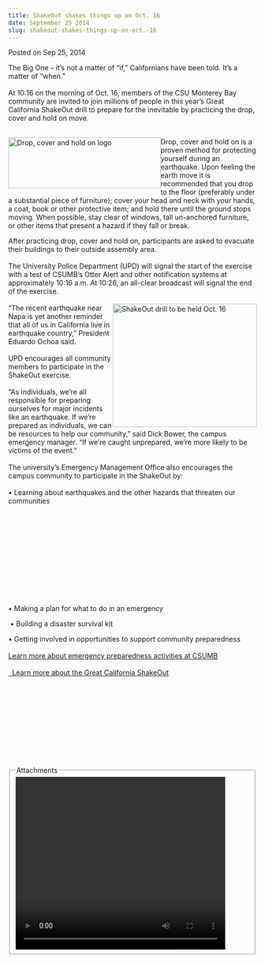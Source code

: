 ```yaml
---
title: ShakeOut shakes things up on Oct. 16
date: September 25 2014
slug: shakeout-shakes-things-up-on-oct.-16
---
```


 



<span class="date">Posted on Sep 25, 2014    </span>
<p>The Big One &#x2013; it&#x2019;s not a matter of &#x201C;if,&#x201D; Californians have been
told. It&#x2019;s a matter of &#x201C;when.&#x201D;<br>
<br>
At 10:16 on the morning of Oct. 16, members of the CSU Monterey Bay
community are invited to join millions of people in this year&#x2019;s
Great California ShakeOut drill to prepare for the inevitable by
practicing the drop, cover and hold on move.</br></br></p>
<p><img alt="Drop, cover and hold on logo" src="https://news.csumb.edu/sites/default/files/65/attachments/news/images/drop_cover_hold_for_web_0.jpg" style="width:309px; height:103px; float:left">Drop, cover and
hold on is a proven method for protecting yourself during an
earthquake. Upon feeling the earth move it is recommended that you
drop to the floor (preferably under a substantial piece of
furniture); cover your head and neck with your hands, a coat, book
or other protective item; and hold there until the ground stops
moving. When possible, stay clear of windows, tall un-anchored
furniture, or other items that present a hazard if they fall or
break.</img></p>
<p>After practicing drop, cover and hold on, participants are asked
to evacuate their buildings to their outside assembly area.<br>
<br>
The University Police Department (UPD) will signal the start of the
exercise with a test of CSUMB&#x2019;s Otter Alert and other notification
systems at approximately 10:16 a.m. At 10:26, an all-clear
broadcast will signal the end of the exercise.<br>
<br>
<img alt="ShakeOut drill to be held Oct. 16" src="https://news.csumb.edu/sites/default/files/65/attachments/news/images/shakeout_for_web.png" style="float:right; width:292px; height:250px">&#x201C;The recent
earthquake near Napa is yet another reminder that all of us in
California live in earthquake country,&#x201D; President Eduardo Ochoa
said.<br>
<br>
UPD encourages all community members to participate in the ShakeOut
exercise.<br>
<br>
&#x201C;As individuals, we&#x2019;re all responsible for preparing ourselves for
major incidents like an earthquake. If we&#x2019;re prepared as
individuals, we can be resources to help our community,&#x201D; said Dick
Bower, the campus emergency manager. &#x201C;If we&#x2019;re caught unprepared,
we&#x2019;re more likely to be victims of the event.&#x201D;<br>
<br>
The university&#x2019;s Emergency Management Office also encourages the
campus community to participate in the ShakeOut by:<br>
<br>
&#x2022; Learning about earthquakes and the other hazards that threaten
our communities&#x2028;</br></br></br></br></br></br></br></br></img></br></br></br></br></p>
<p>&#x2022; Making a plan for what to do in an emergency</p>
<p>&#x2028;&#x2022; Building a disaster survival kit&#x2028;</p>
<p>&#x2022; Getting involved in opportunities to support community
preparedness<br>
<br>
<a href="https://police.csumb.edu/emergency-management" rel="nofollow">Learn more about emergency preparedness activities at
CSUMB</a><br>
&#xA0;<br>
<a href="https://www.shakeout.org/california/" rel="nofollow">&#x2028;&#x2028;Learn more about the Great California
ShakeOut</a><br>
&#xA0;</br></br></br></br></br></p>
<p><br>
&#x2028;<br>
&#xA0;</br></br></p>
<fieldset class="fieldgroup group-attachments">
<legend>Attachments</legend>
<div class="field field-type-emvideo field-field-attach-video">
<div class="field-items">
<div class="field-item odd">
<div class="emvideo emvideo-video emvideo-youtube">
<div class="emfield-emvideo emfield-emvideo-youtube">
<div id="emvideo-youtube-flash-wrapper-1">
<!--<object type="application/x-shockwave-flash" height="350" width="425" data="https://www.youtube.com/v/_Rv4IwVuKZk&amp;rel=0&amp;enablejsapi=1&amp;playerapiid=ytplayer&amp;fs=1" id="emvideo-youtube-flash-1">
          <param name="movie" value="https://www.youtube.com/v/_Rv4IwVuKZk&amp;rel=0&amp;enablejsapi=1&amp;playerapiid=ytplayer&amp;fs=1" />
          <param name="allowScriptAccess" value="sameDomain"/>
          <param name="quality" value="best"/>
          <param name="allowFullScreen" value="true"/>
          <param name="bgcolor" value="#FFFFFF"/>
          <param name="scale" value="noScale"/>
          <param name="salign" value="TL"/>
          <param name="FlashVars" value="playerMode=embedded" />
          <param name="wmode" value="transparent" />
        </object>-->
<video controls="" width="425" height="350">
<source src="https://r3---sn-o097znee.googlevideo.com/videoplayback?id=o-AH-iJk47vEnPkJoyvn3RAZexNt-qF9pCS1xy_Ndmj3p0&amp;dur=32.136&amp;expire=1422340030&amp;pl=23&amp;fexp=900718,907263,916104,923368,927622,929821,930676,936121,9406392,941004,943917,947225,948124,952302,952605,952901,955301,957103,957105,957201,959701&amp;sver=3&amp;ipbits=0&amp;mt=1422318400&amp;ms=au&amp;source=youtube&amp;sparams=dur,id,initcwndbps,ip,ipbits,itag,mm,ms,mv,pl,ratebypass,source,upn,expire&amp;mv=m&amp;initcwndbps=4341250&amp;ratebypass=yes&amp;itag=18&amp;ip=198.189.249.65&amp;mm=31&amp;upn=TCX_O1h-beU&amp;signature=39855678F06F4313E4118DCF08CB8B24962E6D9A.758C4D19E3525CF1DE83D587253B2B1DBA4B2456&amp;key=yt5&amp;name=_Rv4IwVuKZk" type="video/mp4"/></video></div>
</div>
</div>
</div>
</div>
</div>
</fieldset>





```
